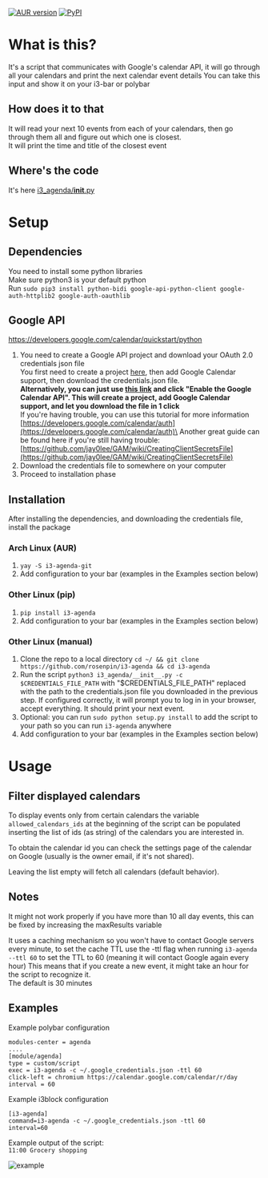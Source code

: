 [![AUR version](https://img.shields.io/aur/version/i3-agenda?style=flat-square&logo=arch-linux)](https://aur.archlinux.org/packages/i3-agenda/)
[![PyPI](https://img.shields.io/pypi/v/i3-agenda?style=flat-square&logo=python)](https://pypi.org/project/i3-agenda/)
# What is this?
It's a script that communicates with Google's calendar API, it will go through all your calendars and print the next calendar event details
You can take this input and show it on your i3-bar or polybar

## How does it to that
It will read your next 10 events from each of your calendars, then go through them all and figure out which one is closest.\
It will print the time and title of the closest event

## Where's the code
It's here [i3_agenda/__init__.py](i3_agenda/__init__.py)

# Setup

## Dependencies
You need to install some python libraries\
Make sure python3 is your default python\
Run `sudo pip3 install python-bidi google-api-python-client google-auth-httplib2 google-auth-oauthlib`

## Google API
https://developers.google.com/calendar/quickstart/python

1. You need to create a Google API project and download your OAuth 2.0 credentials json file\
You first need to create a project [here](https://console.developers.google.com/apis/credentials), then add Google Calendar support, then download the credentials.json file.\
**Alternatively, you can just use [this link](https://developers.google.com/calendar/quickstart/python) and click "Enable the Google Calendar API". This will create a project, add Google Calendar support, and let you download the file in 1 click**\
If you're having trouble, you can use this tutorial for more information [https://developers.google.com/calendar/auth](https://developers.google.com/calendar/auth)\
Another great guide can be found here if you're still having trouble: [https://github.com/jay0lee/GAM/wiki/CreatingClientSecretsFile](https://github.com/jay0lee/GAM/wiki/CreatingClientSecretsFile)
2. Download the credentials file to somewhere on your computer
3. Proceed to installation phase

## Installation
After installing the dependencies, and downloading the credentials file, install the package

### Arch Linux (AUR)
1. `yay -S i3-agenda-git`
2. Add configuration to your bar (examples in the Examples section below)

### Other Linux (pip)
1. `pip install i3-agenda`
2. Add configuration to your bar (examples in the Examples section below)

### Other Linux (manual)
1. Clone the repo to a local directory `cd ~/ && git clone https://github.com/rosenpin/i3-agenda && cd i3-agenda`
3. Run the script `python3 i3_agenda/__init__.py -c $CREDENTIALS_FILE_PATH` with "$CREDENTIALS_FILE_PATH" replaced with the path to the credentials.json file you downloaded in the previous step. If configured correctly, it will prompt you to log in in your browser, accept everything. It should print your next event.
4. Optional: you can run `sudo python setup.py install` to add the script to your path so you can run `i3-agenda` anywhere
5. Add configuration to your bar (examples in the Examples section below)

# Usage
## Filter displayed calendars

To display events only from certain calendars the variable `allowed_calendars_ids` at the beginning of the script can be populated inserting the list of ids (as string) of the calendars you are interested in.

To obtain the calendar id you can check the settings page of the calendar on Google (usually is the owner email, if it's not shared).

Leaving the list empty will fetch all calendars (default behavior).

## Notes
It might not work properly if you have more than 10 all day events, this can be fixed by increasing the maxResults variable

It uses a caching mechanism so you won't have to contact Google servers every minute, to set the cache TTL use the -ttl flag when running
`i3-agenda --ttl 60` to set the TTL to 60 (meaning it will contact Google again every hour)
This means that if you create a new event, it might take an hour for the script to recognize it.\
The default is 30 minutes

## Examples
Example polybar configuration
```
modules-center = agenda
....
[module/agenda]
type = custom/script
exec = i3-agenda -c ~/.google_credentials.json -ttl 60
click-left = chromium https://calendar.google.com/calendar/r/day
interval = 60
```

Example i3block configuration
```
[i3-agenda]
command=i3-agenda -c ~/.google_credentials.json -ttl 60
interval=60
```


Example output of the script:\
```11:00 Grocery shopping```


![example](art/screenshot.png)
